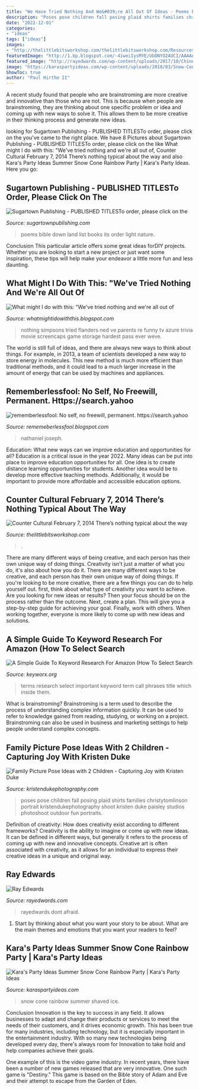 ```yaml
---
title: "We Have Tried Nothing And We&#039;re All Out Of Ideas - Poems Bible Down Land List Books Its Order Light Nature"
description: "Poses pose children fall posing plaid shirts families christytomlinson portrait kristendukephotography shoot kristen duke paisley studios photoshoot outdoor fun portraits"
date: "2022-12-01"
categories:
- "ideas"
tags: ["ideas"]
images:
- "http://thelittlebitsworkshop.com/thelittlebitsworkshop.com/Resources/Archive_files/shapeimage_29.png"
featuredImage: "http://1.bp.blogspot.com/-4iweiIysMYE/UbDNYO2AUCI/AAAAAAAAADk/GG7cwHKPOVs/s320/nothing.png"
featured_image: "http://rayedwards.com/wp-content/uploads/2017/10/Chinese-Proverb_Quote-34_New.png"
image: "https://karaspartyideas.com/wp-content/uploads/2018/03/Snow-Cone-Summer-Rainbow-Party-by-Karas-Party-Ideas-for-International-Delight-27-1.jpg"
ShowToc: true
author: "Paul Hirthe II"
---
```



A recent study found that people who are brainstroming are more creative and innovative than those who are not. This is because when people are brainstroming, they are thinking about one specific problem or idea and coming up with new ways to solve it. This allows them to be more creative in their thinking process and generate new ideas.

	

		
looking for Sugartown Publishing - PUBLISHED TITLESTo order, please click on the you've came to the right place. We have 8 Pictures about Sugartown Publishing - PUBLISHED TITLESTo order, please click on the like What might I do with this: &quot;We&#039;ve tried nothing and we&#039;re all out of, Counter Cultural February 7, 2014 There’s nothing typical about the way and also Kara&#039;s Party Ideas Summer Snow Cone Rainbow Party | Kara&#039;s Party Ideas. Here you go:
		
    
## Sugartown Publishing - PUBLISHED TITLESTo Order, Please Click On The

<img loading=lazy src="http://www.sugartownpublishing.com/yahoo_site_admin/assets/images/Mi_Tierra.133153032_std.jpg" onerror="this.onerror=null;this.src='https://tse4.mm.bing.net/th?id=OIP._ZKtb1SApAGHacU9R1eQCAHaLG&amp;pid=15.1';" alt="Sugartown Publishing - PUBLISHED TITLESTo order, please click on the">

_Source: sugartownpublishing.com_

>poems bible down land list books its order light nature. 

	

Conclusion
This particular article offers some great ideas forDIY projects. Whether you are looking to start a new project or just want some inspiration, these tips will help make your endeavor a little more fun and less daunting.

    
## What Might I Do With This: &quot;We&#039;ve Tried Nothing And We&#039;re All Out Of

<img loading=lazy src="http://1.bp.blogspot.com/-4iweiIysMYE/UbDNYO2AUCI/AAAAAAAAADk/GG7cwHKPOVs/s320/nothing.png" onerror="this.onerror=null;this.src='https://tse3.mm.bing.net/th?id=OIP.f140_tsOesHzC8558KiPPgAAAA&amp;pid=15.1';" alt="What might I do with this: &quot;We&#039;ve tried nothing and we&#039;re all out of">

_Source: whatmightidowiththis.blogspot.com_

>nothing simpsons tried flanders ned ve parents re funny tv azure trivia movie screencaps game storage hardest pass ever weve. 

	

The world is still full of ideas, and there are always new ways to think about things. For example, in 2013, a team of scientists developed a new way to store energy in molecules. This new method is much more efficient than traditional methods, and it could lead to a much larger increase in the amount of energy that can be used by machines and appliances.

    
## Rememberlessfool: No Self, No Freewill, Permanent. Https://search.yahoo

<img loading=lazy src="https://1.bp.blogspot.com/-l8USXr-PpB4/Xj4B4r00PuI/AAAAAAAAceE/tC4-ZfQU-EQu8MmQuZAP--pwI7pzCkF8gCLcBGAsYHQ/s1600/Untitled368.png" onerror="this.onerror=null;this.src='https://tse3.mm.bing.net/th?id=OIP.B1126R7Y4ly_PqSk_z7m0wHaEK&amp;pid=15.1';" alt="rememberlessfool: No self, no freewill, permanent. https://search.yahoo">

_Source: rememeberlessfool.blogspot.com_

>nathaniel joseph. 

	

Education: What new ways can we improve education and opportunities for all?
Education is a critical issue in the year 2022. Many ideas can be put into place to improve education opportunities for all. One idea is to create distance learning opportunities for students. Another idea would be to develop more effective teaching methods. Additionally, it would be important to provide more affordable and accessible education options.

    
## Counter Cultural February 7, 2014 There’s Nothing Typical About The Way

<img loading=lazy src="http://thelittlebitsworkshop.com/thelittlebitsworkshop.com/Resources/Archive_files/shapeimage_29.png" onerror="this.onerror=null;this.src='https://tse3.mm.bing.net/th?id=OIP.1fL3ORSEZgm8Mvw3tOPtEQAAAA&amp;pid=15.1';" alt="Counter Cultural February 7, 2014 There’s nothing typical about the way">

_Source: thelittlebitsworkshop.com_

>. 

	

There are many different ways of being creative, and each person has their own unique way of doing things.
Creativity isn't just a matter of what you do, it's also about how you do it. There are many different ways to be creative, and each person has their own unique way of doing things. If you're looking to be more creative, there are a few things you can do to help yourself out. first, think about what type of creativity you want to achieve. Are you looking for new ideas or results? Then your focus should be on the process rather than the outcome. Next, create a plan. This will give you a step-by-step guide for achieving your goal. Finally, work with others. When working together, everyone is more likely to come up with new ideas and solutions.

    
## A Simple Guide To Keyword Research For Amazon (How To Select Search

<img loading=lazy src="https://keyworx.org/media/django-summernote/2020-08-13/938b575f-169f-4727-9a6c-cad06782127e.jpg" onerror="this.onerror=null;this.src='https://tse4.mm.bing.net/th?id=OIP._AftMx2tCIqdwVKRyAKWjwHaEc&amp;pid=15.1';" alt="A Simple Guide To Keyword Research For Amazon (How To Select Search">

_Source: keyworx.org_

>terms research select important keyword term call phrases title which inside them. 

	

What is brainstroming?
Brainstroming is a term used to describe the process of understanding complex information quickly. It can be used to refer to knowledge gained from reading, studying, or working on a project. Brainstroming can also be used in business and marketing settings to help people understand complex concepts.

    
## Family Picture Pose Ideas With 2 Children - Capturing Joy With Kristen Duke

<img loading=lazy src="https://www.kristendukephotography.com/wp-content/uploads/2015/09/Plaid-Shirts.jpg" onerror="this.onerror=null;this.src='https://tse1.mm.bing.net/th?id=OIP.o4kkGXqml2iUVcBoxgw3ngAAAA&amp;pid=15.1';" alt="Family Picture Pose Ideas with 2 Children - Capturing Joy with Kristen Duke">

_Source: kristendukephotography.com_

>poses pose children fall posing plaid shirts families christytomlinson portrait kristendukephotography shoot kristen duke paisley studios photoshoot outdoor fun portraits. 

	

Definition of creativity: How does creativity exist according to different frameworks?
Creativity is the ability to imagine or come up with new ideas. It can be defined in different ways, but generally it refers to the process of coming up with new and innovative concepts. Creative art is often associated with creativity, as it allows for an individual to express their creative ideas in a unique and original way.

    
## Ray Edwards

<img loading=lazy src="http://rayedwards.com/wp-content/uploads/2017/10/Chinese-Proverb_Quote-34_New.png" onerror="this.onerror=null;this.src='https://tse2.mm.bing.net/th?id=OIP.WQ3KqnLN9ibmcs7t1MFTXgHaJJ&amp;pid=15.1';" alt="Ray Edwards">

_Source: rayedwards.com_

>rayedwards dont afraid. 

	

1. Start by thinking about what you want your story to be about. What are the main themes and emotions that you want your readers to feel?

    
## Kara&#039;s Party Ideas Summer Snow Cone Rainbow Party | Kara&#039;s Party Ideas

<img loading=lazy src="https://karaspartyideas.com/wp-content/uploads/2018/03/Snow-Cone-Summer-Rainbow-Party-by-Karas-Party-Ideas-for-International-Delight-27-1.jpg" onerror="this.onerror=null;this.src='https://tse4.mm.bing.net/th?id=OIP.pH3fzKlOv9siaQkTURwLIgHaKy&amp;pid=15.1';" alt="Kara&#039;s Party Ideas Summer Snow Cone Rainbow Party | Kara&#039;s Party Ideas">

_Source: karaspartyideas.com_

>snow cone rainbow summer shaved ice. 

	

Conclusion
Innovation is the key to success in any field. It allows businesses to adapt and change their products or services to meet the needs of their customers, and it drives economic growth.
This has been true for many industries, including technology, but it is especially important in the entertainment industry. With so many new technologies being developed every day, there's always room for Innovation to take hold and help companies achieve their goals.

One example of this is the video game industry. In recent years, there have been a number of new games released that are very innovative. One such game is "Destiny." This game is based on the Bible story of Adam and Eve and their attempt to escape from the Garden of Eden.

